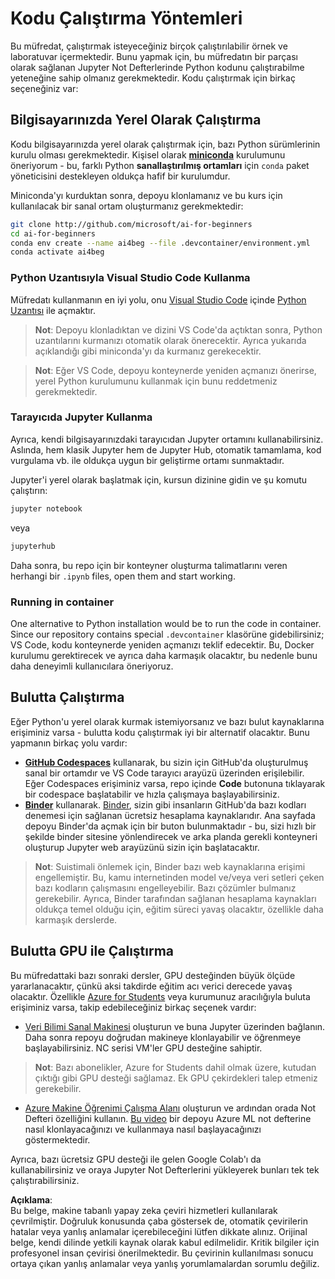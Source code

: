 # Kodu Çalıştırma Yöntemleri

Bu müfredat, çalıştırmak isteyeceğiniz birçok çalıştırılabilir örnek ve laboratuvar içermektedir. Bunu yapmak için, bu müfredatın bir parçası olarak sağlanan Jupyter Not Defterlerinde Python kodunu çalıştırabilme yeteneğine sahip olmanız gerekmektedir. Kodu çalıştırmak için birkaç seçeneğiniz var:

## Bilgisayarınızda Yerel Olarak Çalıştırma

Kodu bilgisayarınızda yerel olarak çalıştırmak için, bazı Python sürümlerinin kurulu olması gerekmektedir. Kişisel olarak **[miniconda](https://conda.io/en/latest/miniconda.html)** kurulumunu öneriyorum - bu, farklı Python **sanallaştırılmış ortamları** için `conda` paket yöneticisini destekleyen oldukça hafif bir kurulumdur.

Miniconda'yı kurduktan sonra, depoyu klonlamanız ve bu kurs için kullanılacak bir sanal ortam oluşturmanız gerekmektedir:

```bash
git clone http://github.com/microsoft/ai-for-beginners
cd ai-for-beginners
conda env create --name ai4beg --file .devcontainer/environment.yml
conda activate ai4beg
```

### Python Uzantısıyla Visual Studio Code Kullanma

Müfredatı kullanmanın en iyi yolu, onu [Visual Studio Code](http://code.visualstudio.com/?WT.mc_id=academic-77998-cacaste) içinde [Python Uzantısı](https://marketplace.visualstudio.com/items?itemName=ms-python.python&WT.mc_id=academic-77998-cacaste) ile açmaktır.

> **Not**: Depoyu klonladıktan ve dizini VS Code'da açtıktan sonra, Python uzantılarını kurmanızı otomatik olarak önerecektir. Ayrıca yukarıda açıklandığı gibi miniconda'yı da kurmanız gerekecektir.

> **Not**: Eğer VS Code, depoyu konteynerde yeniden açmanızı önerirse, yerel Python kurulumunu kullanmak için bunu reddetmeniz gerekmektedir.

### Tarayıcıda Jupyter Kullanma

Ayrıca, kendi bilgisayarınızdaki tarayıcıdan Jupyter ortamını kullanabilirsiniz. Aslında, hem klasik Jupyter hem de Jupyter Hub, otomatik tamamlama, kod vurgulama vb. ile oldukça uygun bir geliştirme ortamı sunmaktadır.

Jupyter'i yerel olarak başlatmak için, kursun dizinine gidin ve şu komutu çalıştırın:

```bash
jupyter notebook
```
veya
```bash
jupyterhub
```
Daha sonra, bu repo için bir konteyner oluşturma talimatlarını veren herhangi bir `.ipynb` files, open them and start working.

### Running in container

One alternative to Python installation would be to run the code in container. Since our repository contains special `.devcontainer` klasörüne gidebilirsiniz; VS Code, kodu konteynerde yeniden açmanızı teklif edecektir. Bu, Docker kurulumu gerektirecek ve ayrıca daha karmaşık olacaktır, bu nedenle bunu daha deneyimli kullanıcılara öneriyoruz.

## Bulutta Çalıştırma

Eğer Python'u yerel olarak kurmak istemiyorsanız ve bazı bulut kaynaklarına erişiminiz varsa - bulutta kodu çalıştırmak iyi bir alternatif olacaktır. Bunu yapmanın birkaç yolu vardır:

* **[GitHub Codespaces](https://github.com/features/codespaces)** kullanarak, bu sizin için GitHub'da oluşturulmuş sanal bir ortamdır ve VS Code tarayıcı arayüzü üzerinden erişilebilir. Eğer Codespaces erişiminiz varsa, repo içinde **Code** butonuna tıklayarak bir codespace başlatabilir ve hızla çalışmaya başlayabilirsiniz.
* **[Binder](https://mybinder.org/v2/gh/microsoft/ai-for-beginners/HEAD)** kullanarak. [Binder](https://mybinder.org), sizin gibi insanların GitHub'da bazı kodları denemesi için sağlanan ücretsiz hesaplama kaynaklarıdır. Ana sayfada depoyu Binder'da açmak için bir buton bulunmaktadır - bu, sizi hızlı bir şekilde binder sitesine yönlendirecek ve arka planda gerekli konteyneri oluşturup Jupyter web arayüzünü sizin için başlatacaktır.

> **Not**: Suistimali önlemek için, Binder bazı web kaynaklarına erişimi engellemiştir. Bu, kamu internetinden model ve/veya veri setleri çeken bazı kodların çalışmasını engelleyebilir. Bazı çözümler bulmanız gerekebilir. Ayrıca, Binder tarafından sağlanan hesaplama kaynakları oldukça temel olduğu için, eğitim süreci yavaş olacaktır, özellikle daha karmaşık derslerde.

## Bulutta GPU ile Çalıştırma

Bu müfredattaki bazı sonraki dersler, GPU desteğinden büyük ölçüde yararlanacaktır, çünkü aksi takdirde eğitim acı verici derecede yavaş olacaktır. Özellikle [Azure for Students](https://azure.microsoft.com/free/students/?WT.mc_id=academic-77998-cacaste) veya kurumunuz aracılığıyla buluta erişiminiz varsa, takip edebileceğiniz birkaç seçenek vardır:

* [Veri Bilimi Sanal Makinesi](https://docs.microsoft.com/learn/modules/intro-to-azure-data-science-virtual-machine/?WT.mc_id=academic-77998-cacaste) oluşturun ve buna Jupyter üzerinden bağlanın. Daha sonra repoyu doğrudan makineye klonlayabilir ve öğrenmeye başlayabilirsiniz. NC serisi VM'ler GPU desteğine sahiptir.

> **Not**: Bazı abonelikler, Azure for Students dahil olmak üzere, kutudan çıktığı gibi GPU desteği sağlamaz. Ek GPU çekirdekleri talep etmeniz gerekebilir.

* [Azure Makine Öğrenimi Çalışma Alanı](https://azure.microsoft.com/services/machine-learning/?WT.mc_id=academic-77998-cacaste) oluşturun ve ardından orada Not Defteri özelliğini kullanın. [Bu video](https://azure-for-academics.github.io/quickstart/azureml-papers/) bir depoyu Azure ML not defterine nasıl klonlayacağınızı ve kullanmaya nasıl başlayacağınızı göstermektedir.

Ayrıca, bazı ücretsiz GPU desteği ile gelen Google Colab'ı da kullanabilirsiniz ve oraya Jupyter Not Defterlerini yükleyerek bunları tek tek çalıştırabilirsiniz.

**Açıklama**:  
Bu belge, makine tabanlı yapay zeka çeviri hizmetleri kullanılarak çevrilmiştir. Doğruluk konusunda çaba göstersek de, otomatik çevirilerin hatalar veya yanlış anlamalar içerebileceğini lütfen dikkate alınız. Orijinal belge, kendi dilinde yetkili kaynak olarak kabul edilmelidir. Kritik bilgiler için profesyonel insan çevirisi önerilmektedir. Bu çevirinin kullanılması sonucu ortaya çıkan yanlış anlamalar veya yanlış yorumlamalardan sorumlu değiliz.